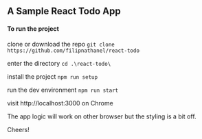 ## A Sample React Todo App

#### To run the project

clone or download the repo
`git clone https://github.com/filipnathanel/react-todo`

enter the directory
`cd .\react-todo\`

install the project
`npm run setup`

run the dev environment
`npm run start`

visit http://localhost:3000 on Chrome

The app logic will work on other browser but the styling is a bit off.

Cheers!
